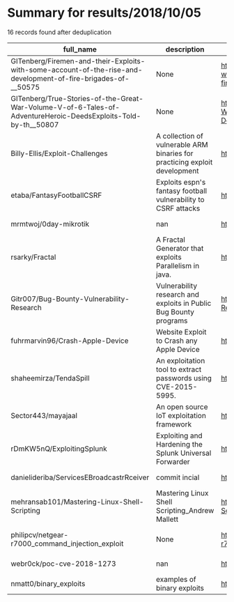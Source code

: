 
# Summary for results/2018/10/05
    
16 records found after deduplication

| full_name | description | html_url | matched_list | matched_count | pushed_at | size | stargazers_count | language | forks_count |
|----------------------------------------------------------------------------------------------------------------|----------------------------------------------------------------------------|-----------------------------------------------------------------------------------------------------------------------------------|----------------------------------|-----------------|---------------------------|--------|--------------------|------------|---------------|
| GITenberg/Firemen-and-their-Exploits-with-some-account-of-the-rise-and-development-of-fire-brigades-of-__50575 | None | https://github.com/GITenberg/Firemen-and-their-Exploits-with-some-account-of-the-rise-and-development-of-fire-brigades-of-__50575 | ['exploit'] | 1 | 2018-10-05 02:15:39+00:00 | 1962 | 0 | HTML | 0 |
| GITenberg/True-Stories-of-the-Great-War-Volume-V-of-6-Tales-of-AdventureHeroic-DeedsExploits-Told-by-th__50807 | None | https://github.com/GITenberg/True-Stories-of-the-Great-War-Volume-V-of-6-Tales-of-AdventureHeroic-DeedsExploits-Told-by-th__50807 | ['exploit'] | 1 | 2018-10-05 03:35:25+00:00 | 1124 | 0 | HTML | 0 |
| Billy-Ellis/Exploit-Challenges | A collection of vulnerable ARM binaries for practicing exploit development | https://github.com/Billy-Ellis/Exploit-Challenges | ['exploit'] | 1 | 2018-10-05 08:43:05+00:00 | 24413 | 772 | C | 162 |
| etaba/FantasyFootballCSRF | Exploits espn's fantasy football vulnerability to CSRF attacks | https://github.com/etaba/FantasyFootballCSRF | ['exploit'] | 1 | 2018-10-05 05:39:37+00:00 | 466 | 0 | HTML | 0 |
| mrmtwoj/0day-mikrotik | nan | https://github.com/mrmtwoj/0day-mikrotik | ['0day'] | 1 | 2018-10-05 10:16:33+00:00 | 7 | 102 | Python | 70 |
| rsarky/Fractal | A Fractal Generator that exploits Parallelism in java. | https://github.com/rsarky/Fractal | ['exploit'] | 1 | 2018-10-05 23:12:38+00:00 | 6 | 1 | Java | 0 |
| Gitr007/Bug-Bounty-Vulnerability-Research | Vulnerability research and exploits in Public Bug Bounty programs | https://github.com/Gitr007/Bug-Bounty-Vulnerability-Research | ['exploit'] | 1 | 2018-10-05 10:41:04+00:00 | 13 | 7 | Ruby | 0 |
| fuhrmarvin96/Crash-Apple-Device | Website Exploit to Crash any Apple Device | https://github.com/fuhrmarvin96/Crash-Apple-Device | ['exploit'] | 1 | 2018-10-05 22:13:11+00:00 | 71 | 0 | HTML | 0 |
| shaheemirza/TendaSpill | An exploitation tool to extract passwords using CVE-2015-5995. | https://github.com/shaheemirza/TendaSpill | ['exploit'] | 1 | 2018-10-05 17:16:04+00:00 | 5 | 10 | Shell | 4 |
| Sector443/mayajaal | An open source IoT exploitation framework | https://github.com/Sector443/mayajaal | ['exploit'] | 1 | 2018-10-05 06:45:09+00:00 | 15 | 1 | | 1 |
| rDmKW5nQ/ExploitingSplunk | Exploiting and Hardening the Splunk Universal Forwarder | https://github.com/rDmKW5nQ/ExploitingSplunk | ['exploit'] | 1 | 2018-10-05 00:30:06+00:00 | 3056 | 0 | | 0 |
| danielideriba/ServicesEBroadcastrRceiver | commit incial | https://github.com/danielideriba/ServicesEBroadcastrRceiver | ['rce'] | 1 | 2018-10-05 01:57:07+00:00 | 194 | 0 | Kotlin | 0 |
| mehransab101/Mastering-Linux-Shell-Scripting | Mastering Linux Shell Scripting_Andrew Mallett | https://github.com/mehransab101/Mastering-Linux-Shell-Scripting | ['shellcode'] | 1 | 2018-10-05 08:04:28+00:00 | 3356 | 10 | nan | 12 |
| philipcv/netgear-r7000_command_injection_exploit | None | https://github.com/philipcv/netgear-r7000_command_injection_exploit | ['command injection', 'exploit'] | 2 | 2018-10-05 08:38:43+00:00 | 16 | 0 | Python | 0 |
| webr0ck/poc-cve-2018-1273 | nan | https://github.com/webr0ck/poc-cve-2018-1273 | ['cve poc', 'cve-2'] | 2 | 2018-10-05 14:42:59+00:00 | 1456 | 1 | Java | 3 |
| nmatt0/binary_exploits | examples of binary exploits | https://github.com/nmatt0/binary_exploits | ['exploit'] | 1 | 2018-10-05 17:27:45+00:00 | 3732 | 0 | C | 0 |
